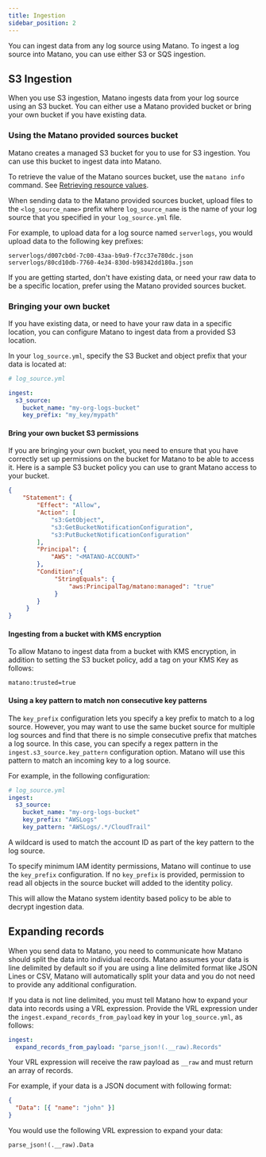 ```yaml
---
title: Ingestion
sidebar_position: 2
---
```


You can ingest data from any log source using Matano. To ingest a log source into Matano, you can use either S3 or SQS ingestion.

## S3 Ingestion

When you use S3 ingestion, Matano ingests data from your log source using an S3 bucket. You can either use a Matano provided bucket or bring your own bucket if you have existing data.

### Using the Matano provided sources bucket

Matano creates a managed S3 bucket for you to use for S3 ingestion. You can use this bucket to ingest data into Matano.

To retrieve the value of the Matano sources bucket, use the `matano info` command. See [Retrieving resource values](../getting-started.md#retrieving-resource-values).

When sending data to the Matano provided sources bucket, upload files to the `<log_source_name>` prefix where `log_source_name` is the name of your log source that you specified in your `log_source.yml` file.

For example, to upload data for a log source named `serverlogs`, you would upload data to the following key prefixes:

```
serverlogs/d007cb0d-7c00-43aa-b9a9-f7cc37e780dc.json
serverlogs/80cd10db-7760-4e34-830d-b98342dd180a.json
```

If you are getting started, don't have existing data, or need your raw data to be a specific location, prefer using the Matano provided sources bucket.

### Bringing your own bucket

If you have existing data, or need to have your raw data in a specific location, you can configure Matano to ingest data from a provided S3 location.

In your `log_source.yml`, specify the S3 Bucket and object prefix that your data is located at:

```yml
# log_source.yml

ingest:
  s3_source:
    bucket_name: "my-org-logs-bucket"
    key_prefix: "my_key/mypath"
```

#### Bring your own bucket S3 permissions

If you are bringing your own bucket, you need to ensure that you have correctly set up permissions on the bucket for Matano to be able to access it. Here is a sample S3 bucket policy you can use to grant Matano access to your bucket.

```json
{
    "Statement": {
        "Effect": "Allow",
        "Action": [
            "s3:GetObject",
            "s3:GetBucketNotificationConfiguration",
            "s3:PutBucketNotificationConfiguration"
        ],
        "Principal": {
            "AWS": "<MATANO-ACCOUNT>"
        },
        "Condition":{
             "StringEquals": {
                 "aws:PrincipalTag/matano:managed": "true"
             }
        }
     }
}
```

#### Ingesting from a bucket with KMS encryption

To allow Matano to ingest data from a bucket with KMS encryption, in addition to setting the S3 bucket policy, add a tag on your KMS Key as follows:

```
matano:trusted=true
```

#### Using a key pattern to match non consecutive key patterns

The `key_prefix` configuration lets you specify a key prefix to match to a log source. However, you may want to use the same bucket source for multiple log sources and find that there is no simple consecutive prefix that matches a log source. In this case, you can specify a regex pattern in the `ingest.s3_source.key_pattern` configuration option. Matano will use this pattern to match an incoming key to a log source.

For example, in the following configuration:

```yml
# log_source.yml
ingest:
  s3_source:
    bucket_name: "my-org-logs-bucket"
    key_prefix: "AWSLogs"
    key_pattern: "AWSLogs/.*/CloudTrail"
```

A wildcard is used to match the account ID as part of the key pattern to the log source.

To specify minimum IAM identity permissions, Matano will continue to use the `key_prefix` configuration. If no `key_prefix` is provided, permission to read all objects in the source bucket will added to the identity policy.

This will allow the Matano system identity based policy to be able to decrypt ingestion data.

## Expanding records

When you send data to Matano, you need to communicate how Matano should split the data into individual records. Matano assumes your data is line delimited by default so if you are using a line delimited format like JSON Lines or CSV, Matano will automatically split your data and you do not need to provide any additional configuration.

If you data is not line delimited, you must tell Matano how to expand your data into records using a VRL expression. Provide the VRL expression under the `ingest.expand_records_from_payload` key in your `log_source.yml`, as follows:

```yml
ingest:
  expand_records_from_payload: "parse_json!(.__raw).Records"
```

Your VRL expression will receive the raw payload as `__raw` and must return an array of records.

For example, if your data is a JSON document with following format:

```json
{
  "Data": [{ "name": "john" }]
}
```

You would use the following VRL expression to expand your data:

```
parse_json!(.__raw).Data
```
